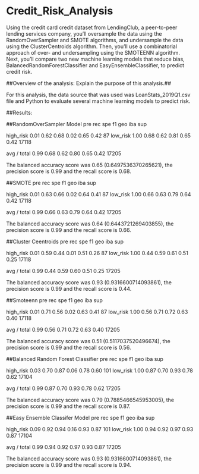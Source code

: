 # Credit_Risk_Analysis
Using the credit card credit dataset from LendingClub, a peer-to-peer lending services company, you’ll oversample the data using the RandomOverSampler and SMOTE algorithms, and undersample the data using the ClusterCentroids algorithm. Then, you’ll use a combinatorial approach of over- and undersampling using the SMOTEENN algorithm. Next, you’ll compare two new machine learning models that reduce bias, BalancedRandomForestClassifier and EasyEnsembleClassifier, to predict credit risk.


##Overview of the analysis: Explain the purpose of this analysis.##

For this analysis, the data source that was used was LoanStats_2019Q1.csv file and Python to evaluate several machine learning models to predict risk. 

##Results: 

##RandomOverSampler Model
                  pre       rec       spe        f1       geo       iba       sup

  high_risk       0.01      0.62      0.68      0.02      0.65      0.42        87
   low_risk       1.00      0.68      0.62      0.81      0.65      0.42     17118

avg / total       0.99      0.68      0.62      0.80      0.65      0.42     17205

The balanced accuracy score was 0.65 (0.6497536370265621), the precision score is 0.99 and the recall score is 0.68.

##SMOTE
                  pre       rec       spe        f1       geo       iba       sup

  high_risk       0.01      0.63      0.66      0.02      0.64      0.41        87
   low_risk       1.00      0.66      0.63      0.79      0.64      0.42     17118

avg / total       0.99      0.66      0.63      0.79      0.64      0.42     17205

The balanced accuracy score was 0.64 (0.6443721269403855), the precision score is 0.99 and the recall score is 0.66.

##Cluster Ceentroids
                   pre       rec       spe        f1       geo       iba       sup

  high_risk       0.01      0.59      0.44      0.01      0.51      0.26        87
   low_risk       1.00      0.44      0.59      0.61      0.51      0.25     17118

avg / total       0.99      0.44      0.59      0.60      0.51      0.25     17205

The balanced accuracy score was 0.93 (0.9316600714093861), the precision score is 0.99 and the recall score is 0.44.

##Smoteenn
                   pre       rec       spe        f1       geo       iba       sup

  high_risk       0.01      0.71      0.56      0.02      0.63      0.41        87
   low_risk       1.00      0.56      0.71      0.72      0.63      0.40     17118

avg / total       0.99      0.56      0.71      0.72      0.63      0.40     17205

The balanced accuracy score was 0.51 (0.5117037520496674), the precision score is 0.99 and the recall score is 0.56.

##Balanced Random Forest Classifier
                  pre       rec       spe        f1       geo       iba       sup

  high_risk       0.03      0.70      0.87      0.06      0.78      0.60       101
   low_risk       1.00      0.87      0.70      0.93      0.78      0.62     17104

avg / total       0.99      0.87      0.70      0.93      0.78      0.62     17205

The balanced accuracy score was 0.79 (0.7885466545953005), the precision score is 0.99 and the recall score is 0.87.

##Easy Ensemble Classifer Model
               pre       rec       spe        f1       geo       iba       sup

  high_risk       0.09      0.92      0.94      0.16      0.93      0.87       101
   low_risk       1.00      0.94      0.92      0.97      0.93      0.87     17104

avg / total       0.99      0.94      0.92      0.97      0.93      0.87     17205

The balanced accuracy score was 0.93 (0.9316600714093861), the precision score is 0.99 and the recall score is 0.94.
